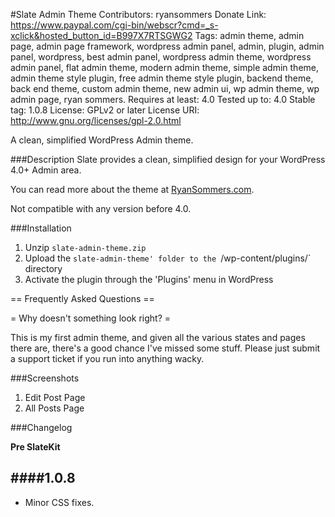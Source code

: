 #Slate Admin Theme
Contributors: ryansommers
Donate Link: https://www.paypal.com/cgi-bin/webscr?cmd=_s-xclick&hosted_button_id=B997X7RTSGWG2
Tags: admin theme, admin page, admin page framework, wordpress admin panel, admin, plugin, admin panel, wordpress, best admin panel, wordpress admin theme, wordpress admin panel, flat admin theme, modern admin theme, simple admin theme, admin theme style plugin, free admin theme style plugin, backend theme, back end theme, custom admin theme, new admin ui, wp admin theme, wp admin page, ryan sommers.
Requires at least: 4.0
Tested up to: 4.0
Stable tag: 1.0.8
License: GPLv2 or later
License URI: http://www.gnu.org/licenses/gpl-2.0.html

A clean, simplified WordPress Admin theme.

###Description
Slate provides a clean, simplified design for your WordPress 4.0+ Admin area. 

You can read more about the theme at [RyanSommers.com](http://ryansommers.com/2014/09/09/slate-a-wordpress-admin-theme/ "Slate: A WordPress Admin Theme").

Not compatible with any version before 4.0.

###Installation

1. Unzip `slate-admin-theme.zip`
2. Upload the `slate-admin-theme' folder to the `/wp-content/plugins/` directory
3. Activate the plugin through the 'Plugins' menu in WordPress

== Frequently Asked Questions ==

= Why doesn't something look right? =

This is my first admin theme, and given all the various states and pages there are, there's a good chance I've missed some stuff. Please just submit a support ticket if you run into anything wacky.

###Screenshots

1. Edit Post Page
2. All Posts Page

###Changelog

**Pre SlateKit**

####1.0.8
------
* Minor CSS fixes.
